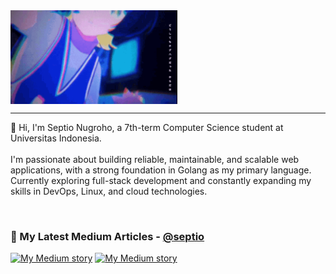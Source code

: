 
<img align="center" height="150" src="neko-reset.gif"  />

---

👋 Hi, I'm Septio Nugroho, a 7th-term Computer Science student at Universitas Indonesia.
<br>
<br>
I'm passionate about building reliable, maintainable, and scalable web applications, with a strong foundation in Golang as my primary language. Currently exploring full-stack development and constantly expanding my skills in DevOps, Linux, and cloud technologies.

<br>
<be>

### 📝 My Latest Medium Articles - [@septio](https://medium.com/@septio)
[![My Medium story](https://medium-snippet-dc633c4f39a0.herokuapp.com/api/article.svg?username=@septio&index=0&source=medium)](#)
[![My Medium story](https://medium-snippet-dc633c4f39a0.herokuapp.com/api/article.svg?username=@septio&index=1&source=medium)](#)
